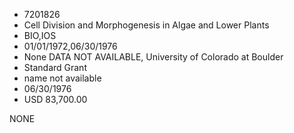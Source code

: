 * 7201826
* Cell Division and Morphogenesis in Algae and Lower Plants
* BIO,IOS
* 01/01/1972,06/30/1976
* None   DATA NOT AVAILABLE, University of Colorado at Boulder
* Standard Grant
*   name not available
* 06/30/1976
* USD 83,700.00

NONE
